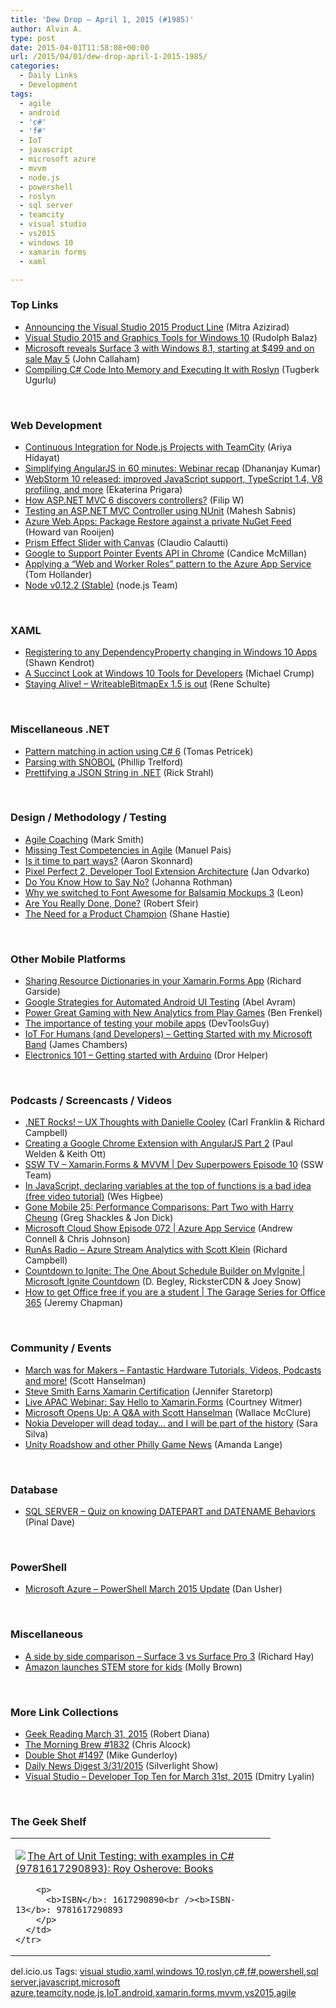 ```yaml
---
title: 'Dew Drop – April 1, 2015 (#1985)'
author: Alvin A.
type: post
date: 2015-04-01T11:58:08+00:00
url: /2015/04/01/dew-drop-april-1-2015-1985/
categories:
  - Daily Links
  - Development
tags:
  - agile
  - android
  - 'c#'
  - 'f#'
  - IoT
  - javascript
  - microsoft azure
  - mvvm
  - node.js
  - powershell
  - roslyn
  - sql server
  - teamcity
  - visual studio
  - vs2015
  - windows 10
  - xamarin forms
  - xaml

---
```

### <a name="top"></a>Top Links

  * <a href="http://blogs.msdn.com/b/visualstudio/archive/2015/03/31/announcing-the-visual-studio-2015-product-line.aspx" target="_blank">Announcing the Visual Studio 2015 Product Line</a> (Mitra Azizirad)
  * <a href="http://blogs.msdn.com/b/vcblog/archive/2015/03/31/visual-studio-2015-and-graphics-tools-for-windows-10.aspx" target="_blank">Visual Studio 2015 and Graphics Tools for Windows 10</a> (Rudolph Balaz)
  * <a href="http://feedproxy.google.com/~r/wmexperts/~3/DqwF_2gfG8Q/story01.htm" target="_blank">Microsoft reveals Surface 3 with Windows 8.1, starting at $499 and on sale May 5</a> (John Callaham)
  * <a href="http://feedproxy.google.com/~r/TugberkUgurlu/~3/oaKAmsPah58/compiling-c-sharp-code-into-memory-and-executing-it-with-roslyn" target="_blank">Compiling C# Code Into Memory and Executing It with Roslyn</a> (Tugberk Ugurlu)

&nbsp;

### <a name="web"></a>Web Development

  * <a href="http://ariya.ofilabs.com/2015/03/continuous-integration-for-node-js-projects-with-teamcity.html" target="_blank">Continuous Integration for Node.js Projects with TeamCity</a> (Ariya Hidayat)
  * <a href="http://www.infragistics.com/community/blogs/dhananjay_kumar/archive/2015/03/31/simplifying-angularjs-in-60-minutes-webinar-recap.aspx" target="_blank">Simplifying AngularJS in 60 minutes: Webinar recap</a> (Dhananjay Kumar)
  * <a href="http://blog.jetbrains.com/webstorm/2015/03/webstorm-10-released/" target="_blank">WebStorm 10 released: improved JavaScript support, TypeScript 1.4, V8 profiling, and more</a> (Ekaterina Prigara)
  * <a href="http://www.strathweb.com/2015/04/asp-net-mvc-6-discovers-controllers/" target="_blank">How ASP.NET MVC 6 discovers controllers?</a> (Filip W)
  * <a href="http://feedproxy.google.com/~r/netCurryRecentArticles/~3/igaHNDBpd7w/ShowArticle.aspx" target="_blank">Testing an ASP.NET MVC Controller using NUnit</a> (Mahesh Sabnis)
  * <a href="https://blogs.endjin.com/2015/03/azure-web-apps-package-restore-against-a-private-nuget-feed/" target="_blank">Azure Web Apps: Package Restore against a private NuGet Feed</a> (Howard van Rooijen)
  * <a href="http://feedproxy.google.com/~r/tympanus/~3/ylKvrxcMNkA/" target="_blank">Prism Effect Slider with Canvas</a> (Claudio Calautti)
  * <a href="http://feedproxy.google.com/~r/ProgrammableWeb/~3/cdGYDKJ4GY8/31" target="_blank">Google to Support Pointer Events API in Chrome</a> (Candice McMillan)
  * <a href="http://blogs.msdn.com/b/tomholl/archive/2015/04/01/applying-a-web-and-worker-roles-concept-to-the-azure-app-service.aspx" target="_blank">Applying a “Web and Worker Roles” pattern to the Azure App Service</a> (Tom Hollander)
  * <a href="http://blog.nodejs.org/2015/03/31/node-v0-12-2-stable/" target="_blank">Node v0.12.2 (Stable)</a> (node.js Team)

&nbsp;

### <a name="silverlight"></a>XAML

  * <a href="http://www.visuallylocated.com/post/2015/04/01/Registering-to-any-DependencyProperty-changing-in-Windows-Apps.aspx" target="_blank">Registering to any DependencyProperty changing in Windows 10 Apps</a> (Shawn Kendrot)
  * <a href="http://developer.telerik.com/uncategorized/a-succinct-look-at-windows-10-tools-for-developers/" target="_blank">A Succinct Look at Windows 10 Tools for Developers</a> (Michael Crump)
  * <a href="http://kodierer.blogspot.com/2015/03/staying-alive-writeablebitmapex-15-is.html" target="_blank">Staying Alive! &#8211; WriteableBitmapEx 1.5 is out</a> (Rene Schulte)

&nbsp;

### <a name="dotnet"></a>Miscellaneous .NET

  * <a href="http://tomasp.net/blog/2015/csharp-pattern-matching/index.html" target="_blank">Pattern matching in action using C# 6</a> (Tomas Petricek)
  * <a href="http://trelford.com/blog/post/Snobol.aspx" target="_blank">Parsing with SNOBOL</a> (Phillip Trelford)
  * <a href="http://feedproxy.google.com/~r/RickStrahl/~3/FdimU1dOOno/Prettifying-a-JSON-String-in-NET" target="_blank">Prettifying a JSON String in .NET</a> (Rick Strahl)

&nbsp;

### <a name="design"></a>Design / Methodology / Testing

  * <a href="http://magenic.com/Blog/PostId/80/agile-coaching" target="_blank">Agile Coaching</a> (Mark Smith)
  * <a href="http://www.infoq.com/news/2015/03/missing-test-competencies?utm_campaign=infoq_content&utm_source=infoq&utm_medium=feed&utm_term=global" target="_blank">Missing Test Competencies in Agile</a> (Manuel Pais)
  * <a href="http://blog.pluralsight.com/how-to-part-ways" target="_blank">Is it time to part ways?</a> (Aaron Skonnard)
  * <a href="http://feedproxy.google.com/~r/SoftwareIsHard/~3/LNRSp0Nsy8s/" target="_blank">Pixel Perfect 2, Developer Tool Extension Architecture</a> (Jan Odvarko)
  * <a href="http://feedproxy.google.com/~r/ManagingProductDevelopment/~3/uoDlY3p-uLE/" target="_blank">Do You Know How to Say No?</a> (Johanna Rothman)
  * <a href="http://feedproxy.google.com/~r/balsamiq/~3/rCX7RN6hrTg/" target="_blank">Why we switched to Font Awesome for Balsamiq Mockups 3</a> (Leon)
  * <a href="http://feedproxy.google.com/~r/LeadingAgile/~3/cTlhrefv5Eo/" target="_blank">Are You Really Done, Done?</a> (Robert Sfeir)
  * <a href="http://www.infoq.com/news/2015/03/need-product-champion?utm_campaign=infoq_content&utm_source=infoq&utm_medium=feed&utm_term=global" target="_blank">The Need for a Product Champion</a> (Shane Hastie)

&nbsp;

### <a name="mobile"></a>Other Mobile Platforms

  * <a href="http://www.nogginbox.co.uk:80/blog/sharing-resource-dictionaries-in-xamarin-forms" target="_blank">Sharing Resource Dictionaries in your Xamarin.Forms App</a> (Richard Garside)
  * <a href="http://www.infoq.com/news/2015/03/android-ui-testing?utm_campaign=infoq_content&utm_source=infoq&utm_medium=feed&utm_term=global" target="_blank">Google Strategies for Automated Android UI Testing</a> (Abel Avram)
  * <a href="http://feedproxy.google.com/~r/blogspot/hsDu/~3/94BopXOU3HY/power-great-gaming-with-new-analytics.html" target="_blank">Power Great Gaming with New Analytics from Play Games</a> (Ben Frenkel)
  * <a href="http://www.infragistics.com/community/blogs/devtoolsguy/archive/2015/03/31/the-importance-of-testing-your-mobile-apps.aspx" target="_blank">The importance of testing your mobile apps</a> (DevToolsGuy)
  * <a href="http://jameschambers.com/2015/03/iot-for-humans-and-developers-getting-started-with-my-microsoft-band/" target="_blank">IoT For Humans (and Developers) – Getting Started with my Microsoft Band</a> (James Chambers)
  * <a href="http://feedproxy.google.com/~r/HelperCode/~3/BMLkYbdqRmc/electronics-101-getting-started-with.html" target="_blank">Electronics 101 &#8211; Getting started with Arduino</a> (Dror Helper)

&nbsp;

### <a name="podcasts"></a>Podcasts / Screencasts / Videos

  * <a href="http://www.dotnetrocks.com/default.aspx?ShowNum=1120" target="_blank">.NET Rocks! &#8211; UX Thoughts with Danielle Cooley</a> (Carl Franklin & Richard Campbell)
  * <a href="https://www.youtube.com/watch?v=811RWvcLBrk&feature=youtu.be" target="_blank">Creating a Google Chrome Extension with AngularJS Part 2</a> (Paul Welden & Keith Ott)
  * <a href="http://tv.ssw.com/5897/xamarin-forms-mvvm-dev-superpowers-episode-10" target="_blank">SSW TV &#8211; Xamarin.Forms & MVVM | Dev Superpowers Episode 10</a> (SSW Team)
  * <a href="http://www.weshigbee.com/in-javascript-declaring-variables-at-the-top-of-functions-is-a-bad-idea-free-video-tutorial/" target="_blank">In JavaScript, declaring variables at the top of functions is a bad idea (free video tutorial)</a> (Wes Higbee)
  * <a href="http://gonemobile.io/blog/e0025-Performance-Comparisons-with-Harry-Cheung/" target="_blank">Gone Mobile 25: Performance Comparisons: Part Two with Harry Cheung</a> (Greg Shackles & Jon Dick)
  * <a href="http://feeds.microsoftcloudshow.com/~r/microsoftcloudshowepisodes/~3/jvNhZdWqOWo/072-azure-app-service" target="_blank">Microsoft Cloud Show Episode 072 | Azure App Service</a> (Andrew Connell & Chris Johnson)
  * <a href="http://feedproxy.google.com/~r/RunaAsRadioWma/~3/L0RDqJLoG_8/default.aspx" target="_blank">RunAs Radio &#8211; Azure Stream Analytics with Scott Klein</a> (Richard Campbell)
  * <a href="http://channel9.msdn.com/Shows/Microsoft-Ignite-Countdown/Countdown-To-Microsoft-Ignite-CD9" target="_blank">Countdown to Ignite: The One About Schedule Builder on MyIgnite | Microsoft Ignite Countdown</a> (D. Begley, RicksterCDN & Joey Snow)
  * <a href="http://channel9.msdn.com/Shows/The-Garage-Series-for-Office-365/HowtogetOfficefree" target="_blank">How to get Office free if you are a student | The Garage Series for Office 365</a> (Jeremy Chapman)

&nbsp;

### <a name="events"></a>Community / Events

  * <a href="http://feeds.hanselman.com/~/88051224/0/scotthanselman~March-was-for-Makers-Fantastic-Hardware-Tutorials-Videos-Podcasts-and-more.aspx" target="_blank">March was for Makers &#8211; Fantastic Hardware Tutorials, Videos, Podcasts and more!</a> (Scott Hanselman)
  * <a href="http://blog.falafel.com/steve-smith-earns-xamarin-certification/" target="_blank">Steve Smith Earns Xamarin Certification</a> (Jennifer Staretorp)
  * <a href="http://blog.xamarin.com/live-apac-webinar-say-hello-to-xamarin.forms/" target="_blank">Live APAC Webinar: Say Hello to Xamarin.Forms</a> (Courtney Witmer)
  * <a href="http://visualstudiomagazine.com/articles/2015/03/31/microsoft-open-scott-hanselman.aspx" target="_blank">Microsoft Opens Up: A Q&A with Scott Hanselman</a> (Wallace McClure)
  * <a href="http://www.saramgsilva.com/index.php/2015/nokia-developer-will-dead-today-and-i-will-be-part-of-the-history/" target="_blank">Nokia Developer will dead today… and I will be part of the history</a> (Sara Silva)
  * <a href="http://ajlange.azurewebsites.net/2015/03/unity-roadshow-this-week/" target="_blank">Unity Roadshow and other Philly Game News</a> (Amanda Lange)

&nbsp;

### <a name="sql"></a>Database

  * <a href="http://blog.sqlauthority.com/2015/04/01/sql-server-quiz-on-knowing-datepart-and-datename-behaviors/" target="_blank">SQL SERVER – Quiz on knowing DATEPART and DATENAME Behaviors</a> (Pinal Dave)

&nbsp;

### <a name="ps"></a>PowerShell

  * <a href="http://danusher.com/2015/03/31/microsoft-azure-powershell-march-2015-update/" target="_blank">Microsoft Azure – PowerShell March 2015 Update</a> (Dan Usher)

&nbsp;

### <a name="misc"></a>Miscellaneous

  * <a href="http://winsupersite.com/hardware/side-side-comparison-surface-3-vs-surface-pro-3" target="_blank">A side by side comparison &#8211; Surface 3 vs Surface Pro 3</a> (Richard Hay)
  * <a href="http://feedproxy.google.com/~r/geekwire/~3/HiZL08lPMJ4/" target="_blank">Amazon launches STEM store for kids</a> (Molly Brown)

&nbsp;

### <a name="links"></a>More Link Collections

  * <a href="http://feeds.regulargeek.com/~r/RegularGeek/~3/r0Vj_zj-3Tc/" target="_blank">Geek Reading March 31, 2015</a> (Robert Diana)
  * <a href="http://feedproxy.google.com/~r/ReflectivePerspective/~3/4KRm9wWn6q0/" target="_blank">The Morning Brew #1832</a> (Chris Alcock)
  * <a href="http://afreshcup.com/home/2015/3/31/double-shot-1497.html" target="_blank">Double Shot #1497</a> (Mike Gunderloy)
  * <a href="http://feedproxy.google.com/~r/silverlightshow/~3/Gr5o7dERYW8/Daily-News-Digest-3-31-2015.aspx" target="_blank">Daily News Digest 3/31/2015</a> (Silverlight Show)
  * <a href="http://www.lyalin.com/2015/03/31/visual-studio-developer-top-ten-for-march-31st-2015/" target="_blank">Visual Studio – Developer Top Ten for March 31st, 2015</a> (Dmitry Lyalin)

&nbsp;

### <a name="shelf"></a>The Geek Shelf

<div id="scid:7dc1bd33-94bd-46fd-a20b-0131235bcd47:0b276c24-be76-44cd-a10f-bb69d48a553c" class="wlWriterEditableSmartContent" style="float: none; padding-bottom: 0px; padding-top: 0px; padding-left: 0px; margin: 0px; display: inline; padding-right: 0px">
  <table cellspacing="0" cellpadding="2" width="400" border="0" unselectable="on">
    <tr>
      <td valign="top" width="400">
        <p>
          <a title="The Art of Unit Testing: with examples in C# (9781617290893): Roy Osherove: Books" href="http://www.amazon.com/exec/obidos/ASIN/1617290890/alvinashcraft-20"><img data-recalc-dims="1" decoding="async" src="https://i0.wp.com/images.amazon.com/images/P/1617290890.01.MZZZZZZZ.jpg?w=660" border="0" align="left" style="float:left" />The Art of Unit Testing: with examples in C# (9781617290893): Roy Osherove: Books</a>
        </p>
        
        <p>
          <b>ISBN</b>: 1617290890<br /><b>ISBN-13</b>: 9781617290893
        </p>
      </td>
    </tr>
  </table>
</div>

<div id="scid:0767317B-992E-4b12-91E0-4F059A8CECA8:24022a80-7a09-41c6-bfe3-a4436d3732a8" class="wlWriterEditableSmartContent" style="float: none; padding-bottom: 0px; padding-top: 0px; padding-left: 0px; margin: 0px; display: inline; padding-right: 0px">
  del.icio.us Tags: <a href="http://del.icio.us/popular/visual+studio" rel="tag">visual studio</a>,<a href="http://del.icio.us/popular/xaml" rel="tag">xaml</a>,<a href="http://del.icio.us/popular/windows+10" rel="tag">windows 10</a>,<a href="http://del.icio.us/popular/roslyn" rel="tag">roslyn</a>,<a href="http://del.icio.us/popular/c%23" rel="tag">c#</a>,<a href="http://del.icio.us/popular/f%23" rel="tag">f#</a>,<a href="http://del.icio.us/popular/powershell" rel="tag">powershell</a>,<a href="http://del.icio.us/popular/sql+server" rel="tag">sql server</a>,<a href="http://del.icio.us/popular/javascript" rel="tag">javascript</a>,<a href="http://del.icio.us/popular/microsoft+azure" rel="tag">microsoft azure</a>,<a href="http://del.icio.us/popular/teamcity" rel="tag">teamcity</a>,<a href="http://del.icio.us/popular/node.js" rel="tag">node.js</a>,<a href="http://del.icio.us/popular/IoT" rel="tag">IoT</a>,<a href="http://del.icio.us/popular/android" rel="tag">android</a>,<a href="http://del.icio.us/popular/xamarin.forms" rel="tag">xamarin.forms</a>,<a href="http://del.icio.us/popular/mvvm" rel="tag">mvvm</a>,<a href="http://del.icio.us/popular/vs2015" rel="tag">vs2015</a>,<a href="http://del.icio.us/popular/agile" rel="tag">agile</a>
</div>